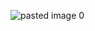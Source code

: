 ![pasted image 0](https://github.com/haticenurdincelsen/Hafta-12/assets/142350794/24bebb77-7e7c-4750-9971-03dc5562b157)
